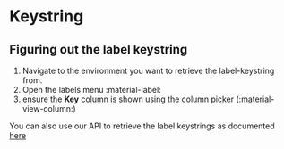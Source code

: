 # Keystring

## Figuring out the label keystring

1. Navigate to the environment you want to retrieve the label-keystring from.
2. Open the labels menu :material-label:
3. ensure the **Key** column is shown using the column picker (:material-view-column:)


You can also use our API to retrieve the label keystrings as documented [here](labels/query-labels.md)
